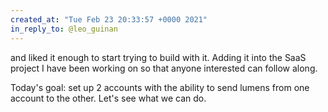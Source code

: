 ```yaml
---
created_at: "Tue Feb 23 20:33:57 +0000 2021"
in_reply_to: @leo_guinan
---
```


and liked it enough to start trying to build with it. Adding it into the SaaS project I have been working on so that anyone interested can follow along. 

Today's goal: set up 2 accounts with the ability to send lumens from one account to the other. Let's see what we can do.